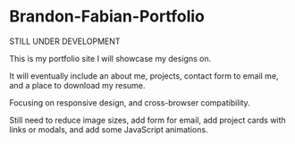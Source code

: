 # Brandon-Fabian-Portfolio

STILL UNDER DEVELOPMENT

This is my portfolio site I will showcase my designs on. 

It will eventually include an about me, projects, contact form to email me, and a place to download my resume.

Focusing on responsive design, and cross-browser compatibility.

Still need to reduce image sizes, add form for email, add project cards with links or modals, and add some JavaScript animations.
